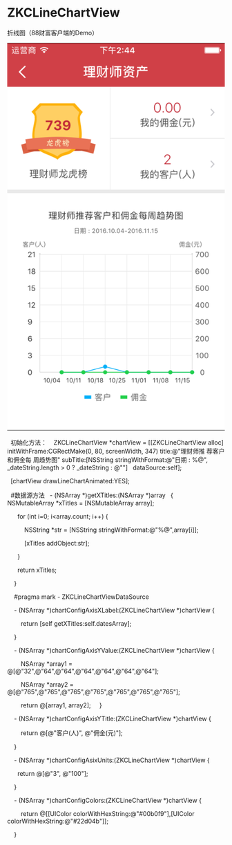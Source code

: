 # ZKCLineChartView
折线图（88财富客户端的Demo）

![image](https://github.com/CityFire/ZKCLineChartView/raw/master//1.png)

    初始化方法：
    ZKCLineChartView *chartView = [[ZKCLineChartView alloc] initWithFrame:CGRectMake(0, 80, screenWidth, 347) title:@"理财师推
    荐客户和佣金每 周趋势图" subTitle:[NSString stringWithFormat:@"日期 : %@", _dateString.length > 0 ? _dateString : @""]     dataSource:self];
    
    [chartView drawLineChartAnimated:YES];
    
    #数据源方法
    - (NSArray *)getXTitles:(NSArray *)array
    {
        NSMutableArray *xTitles = [NSMutableArray array];
        
        for (int i=0; i<array.count; i++) {
        
            NSString *str = [NSString stringWithFormat:@"%@",array[i]];
            
            [xTitles addObject:str];
            
        }
        
        return xTitles;
        
     }

     #pragma mark - ZKCLineChartViewDataSource

     - (NSArray *)chartConfigAxisXLabel:(ZKCLineChartView *)chartView {
     
         return [self getXTitles:self.datesArray];
         
     }

     - (NSArray *)chartConfigAxisYValue:(ZKCLineChartView *)chartView {
     
         NSArray *array1 = @[@"32",@"64",@"64",@"64",@"64",@"64",@"64"];
         
         NSArray *array2 = @[@"765",@"765",@"765",@"765",@"765",@"765",@"765"];
         
         return @[array1, array2];
     }

     - (NSArray *)chartConfigAxisYTitle:(ZKCLineChartView *)chartView {
     
         return @[@"客户(人)", @"佣金(元)"];
         
     }

     - (NSArray *)chartConfigAsixUnits:(ZKCLineChartView *)chartView {
     
         return @[@"3", @"100"];
         
     }

     - (NSArray *)chartConfigColors:(ZKCLineChartView *)chartView {
     
         return @[[UIColor colorWithHexString:@"#00b0f9"],[UIColor colorWithHexString:@"#22d04b"]];
         
     }
